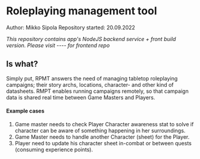 # Roleplaying management tool

Author: Mikko Sipola
Repository started: 20.09.2022

*This repository contains app's NodeJS backend service + front build version. Please visit ---- for frontend repo* 

## Is what?

Simply put, RPMT answers the need of managing tabletop roleplaying campaigns; their story archs, locations, character- and other kind of datasheets. RMPT enables running campaigns remotely, so that campaign data is shared real time between Game Masters and Players.

#### Example cases

1. Game master needs to check Player Character awareness stat to solve if character can be aware of something happening in her surroundings.
2. Game Master needs to handle another Character (sheet) for the Player.
3. Player need to update his character sheet in-combat or between quests (consuming experience points).

